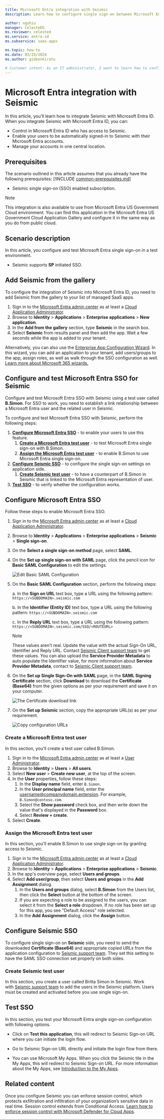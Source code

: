 ```yaml
---
title: Microsoft Entra integration with Seismic
description: Learn how to configure single sign-on between Microsoft Entra ID and Seismic.

author: nguhiu
manager: CelesteDG
ms.reviewer: celested
ms.service: entra-id
ms.subservice: saas-apps

ms.topic: how-to
ms.date: 03/25/2024
ms.author: gideonkiratu

# Customer intent: As an IT administrator, I want to learn how to configure single sign-on between Microsoft Entra ID and Seismic so that I can control who has access to Seismic, enable automatic sign-in with Microsoft Entra accounts, and manage my accounts in one central location.
---
```

# Microsoft Entra integration with Seismic

In this article,  you'll learn how to integrate Seismic with Microsoft Entra ID. When you integrate Seismic with Microsoft Entra ID, you can:

* Control in Microsoft Entra ID who has access to Seismic.
* Enable your users to be automatically signed-in to Seismic with their Microsoft Entra accounts.
* Manage your accounts in one central location.

## Prerequisites
The scenario outlined in this article assumes that you already have the following prerequisites:
[!INCLUDE [common-prerequisites.md](~/identity/saas-apps/includes/common-prerequisites.md)]
* Seismic single sign-on (SSO) enabled subscription.

> [!NOTE]
> This integration is also available to use from Microsoft Entra US Government Cloud environment. You can find this application in the Microsoft Entra US Government Cloud Application Gallery and configure it in the same way as you do from public cloud.

## Scenario description

In this article,  you configure and test Microsoft Entra single sign-on in a test environment.

* Seismic supports **SP** initiated SSO.

## Add Seismic from the gallery

To configure the integration of Seismic into Microsoft Entra ID, you need to add Seismic from the gallery to your list of managed SaaS apps.

1. Sign in to the [Microsoft Entra admin center](https://entra.microsoft.com) as at least a [Cloud Application Administrator](~/identity/role-based-access-control/permissions-reference.md#cloud-application-administrator).
1. Browse to **Identity** > **Applications** > **Enterprise applications** > **New application**.
1. In the **Add from the gallery** section, type **Seismic** in the search box.
1. Select **Seismic** from results panel and then add the app. Wait a few seconds while the app is added to your tenant.

 Alternatively, you can also use the [Enterprise App Configuration Wizard](https://portal.office.com/AdminPortal/home?Q=Docs#/azureadappintegration). In this wizard, you can add an application to your tenant, add users/groups to the app, assign roles, as well as walk through the SSO configuration as well. [Learn more about Microsoft 365 wizards.](/microsoft-365/admin/misc/azure-ad-setup-guides)

<a name='configure-and-test-azure-ad-sso-for-seismic'></a>

## Configure and test Microsoft Entra SSO for Seismic

Configure and test Microsoft Entra SSO with Seismic using a test user called **B.Simon**. For SSO to work, you need to establish a link relationship between a Microsoft Entra user and the related user in Seismic.

To configure and test Microsoft Entra SSO with Seismic, perform the following steps:

1. **[Configure Microsoft Entra SSO](#configure-azure-ad-sso)** - to enable your users to use this feature.
    1. **[Create a Microsoft Entra test user](#create-an-azure-ad-test-user)** - to test Microsoft Entra single sign-on with B.Simon.
    1. **[Assign the Microsoft Entra test user](#assign-the-azure-ad-test-user)** - to enable B.Simon to use Microsoft Entra single sign-on.
1. **[Configure Seismic SSO](#configure-seismic-sso)** - to configure the single sign-on settings on application side.
    1. **[Create Seismic test user](#create-seismic-test-user)** - to have a counterpart of B.Simon in Seismic that is linked to the Microsoft Entra representation of user.
1. **[Test SSO](#test-sso)** - to verify whether the configuration works.

<a name='configure-azure-ad-sso'></a>

## Configure Microsoft Entra SSO

Follow these steps to enable Microsoft Entra SSO.

1. Sign in to the [Microsoft Entra admin center](https://entra.microsoft.com) as at least a [Cloud Application Administrator](~/identity/role-based-access-control/permissions-reference.md#cloud-application-administrator).
1. Browse to **Identity** > **Applications** > **Enterprise applications** > **Seismic** > **Single sign-on**.
1. On the **Select a single sign-on method** page, select **SAML**.
1. On the **Set up single sign-on with SAML** page, click the pencil icon for **Basic SAML Configuration** to edit the settings.

   ![Edit Basic SAML Configuration](common/edit-urls.png)

1. On the **Basic SAML Configuration** section, perform the following steps:

	a. In the **Sign on URL** text box, type a URL using the following pattern:
    `https://<SUBDOMAIN>.seismic.com`

    b. In the **Identifier (Entity ID)** text box, type a URL using the following pattern:
    `https://<SUBDOMAIN>.seismic.com`
	
	c. In the **Reply URL** text box, type a URL using the following pattern:
    `https://<SUBDOMAIN>.seismic.com/SSO/<ROUTEURL>`

	> [!NOTE]
	> These values aren't real. Update the value with the actual Sign-On URL, Identifier and Reply URL. Contact [Seismic Client support team](mailto:support@seismic.com) to get these values. You can also upload the **Service Provider Metadata** to auto populate the Identifier value, for more information about **Service Provider Metadata**, contact to [Seismic Client support team](mailto:support@seismic.com).

1. On the **Set up Single Sign-On with SAML** page, in the **SAML Signing Certificate** section, click **Download** to download the **Certificate (Base64)** from the given options as per your requirement and save it on your computer.

	![The Certificate download link](common/certificatebase64.png)

1. On the **Set up Seismic** section, copy the appropriate URL(s) as per your requirement.

	![Copy configuration URLs](common/copy-configuration-urls.png)

<a name='create-an-azure-ad-test-user'></a>

### Create a Microsoft Entra test user

In this section, you'll create a test user called B.Simon.

1. Sign in to the [Microsoft Entra admin center](https://entra.microsoft.com) as at least a [User Administrator](~/identity/role-based-access-control/permissions-reference.md#user-administrator).
1. Browse to **Identity** > **Users** > **All users**.
1. Select **New user** > **Create new user**, at the top of the screen.
1. In the **User** properties, follow these steps:
   1. In the **Display name** field, enter `B.Simon`.  
   1. In the **User principal name** field, enter the username@companydomain.extension. For example, `B.Simon@contoso.com`.
   1. Select the **Show password** check box, and then write down the value that's displayed in the **Password** box.
   1. Select **Review + create**.
1. Select **Create**.

<a name='assign-the-azure-ad-test-user'></a>

### Assign the Microsoft Entra test user

In this section, you'll enable B.Simon to use single sign-on by granting access to Seismic.

1. Sign in to the [Microsoft Entra admin center](https://entra.microsoft.com) as at least a [Cloud Application Administrator](~/identity/role-based-access-control/permissions-reference.md#cloud-application-administrator).
1. Browse to **Identity** > **Applications** > **Enterprise applications** > **Seismic**.
1. In the app's overview page, select **Users and groups**.
1. Select **Add user/group**, then select **Users and groups** in the **Add Assignment** dialog.
   1. In the **Users and groups** dialog, select **B.Simon** from the Users list, then click the **Select** button at the bottom of the screen.
   1. If you are expecting a role to be assigned to the users, you can select it from the **Select a role** dropdown. If no role has been set up for this app, you see "Default Access" role selected.
   1. In the **Add Assignment** dialog, click the **Assign** button.

## Configure Seismic SSO

To configure single sign-on on **Seismic** side, you need to send the downloaded **Certificate (Base64)** and appropriate copied URLs from the application configuration to [Seismic support team](mailto:support@seismic.com). They set this setting to have the SAML SSO connection set properly on both sides.

### Create Seismic test user

In this section, you create a user called Britta Simon in Seismic. Work with [Seismic support team](mailto:support@seismic.com) to add the users in the Seismic platform. Users must be created and activated before you use single sign-on.

## Test SSO

In this section, you test your Microsoft Entra single sign-on configuration with following options. 

* Click on **Test this application**, this will redirect to Seismic Sign-on URL where you can initiate the login flow. 

* Go to Seismic Sign-on URL directly and initiate the login flow from there.

* You can use Microsoft My Apps. When you click the Seismic tile in the My Apps, this will redirect to Seismic Sign-on URL. For more information about the My Apps, see [Introduction to the My Apps](https://support.microsoft.com/account-billing/sign-in-and-start-apps-from-the-my-apps-portal-2f3b1bae-0e5a-4a86-a33e-876fbd2a4510).

## Related content

Once you configure Seismic you can enforce session control, which protects exfiltration and infiltration of your organization’s sensitive data in real time. Session control extends from Conditional Access. [Learn how to enforce session control with Microsoft Defender for Cloud Apps](/cloud-app-security/proxy-deployment-any-app).

